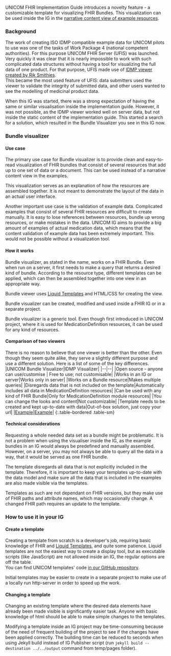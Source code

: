 UNICOM FHIR Implementation Guide introduces a novelty feature - a customizable template for visualizing FHIR Bundles. This visualization can be used inside the IG in the [narrative content view of example resources](https://hl7-eu.github.io/unicom-ig/Bundle-010-Clexane-60mg-06ml-EE-FullProduct.html#).

### Background
The work of creating ISO IDMP compatible example data for UNICOM pilots to use was one of the tasks of Work Package 4 (national competent authorities). For this purpose UNICOM FHIR Server (UFIS) was launched. Very quickly it was clear that it is nearly impossible to work with such complicated data structures without having a tool for visualizing the full data of one product. For that purpose, UFIS made use of [IDMP viewer created by Rik Smithies](https://idmp-viewer.azurewebsites.net/display-product).   
This became the most used feature of UFIS: data submitters used the viewer to validate the integrity of submitted data, and other users wanted to see the modelling of medicinal product data.  

When this IG was started, there was a strong expectation of having the same or similar visualisation inside the implementation guide. However, it was not possible, as the IDMP viewer worked well on server data, but not inside the static content of the implementation guide. This started a search for a solution, which resulted in the Bundle Visualizer you see in this IG now.

### Bundle visualizer

#### Use case
The primary use case for Bundle visualizer is to provide clean and easy-to-read visualization of FHIR bundles that consist of several resources that add up to one set of data or a document. This can be used instead of a narrative content view in the examples.   

This visualization serves as an explanation of how the resources are assembled together. It is not meant to demonstrate the layout of the data in an actual user interface.  

Another important use case is the validation of example data. Complicated examples that consist of several FHIR resources are difficult to create manually. It is easy to lose references between resources, bundle up wrong resources, or make mistakes in the data. UNICOM IG aims to provide a big amount of examples of actual medication data, which means that the content validation of example data has been extremely important. This would not be possible without a visualization tool.

#### How it works
Bundle visualizer, as stated in the name, works on a FHIR Bundle. Even when run on a server, it first needs to make a query that returns a desired kind of bundle. According to the resource type, different templates can be applied, which can then be assembled together into one view in an appropriate way.  

Bundle viewer uses [Liquid Templates](https://shopify.github.io/liquid/) and HTML/CSS for creating the view.  

Bundle visualizer can be created, modified and used inside a FHIR IG or in a separate project.  

Bundle visualizer is a generic tool. Even though first introduced in UNICOM project, where it is used for MedicationDefinition resources, it can be used for any kind of resources.

#### Comparison of two viewers
There is no reason to believe that one viewer is better than the other. Even though they seem quite alike, they serve a slightly different purpose and use a different solution. Here is a list of some of the key differences.
|UNICOM Bundle Visualizer|IDMP Visualizer|
|--|--|
|Open source - anyone can use/customise  | Free to use; not customisable|
|Works in an IG or server|Works only in server|
|Works on a Bundle resource|Makes multiple queries|
|Disregards data that is not included on the template|Automatically includes all data in MedicationDefinition resources|
|Can be used with any kind of FHIR Bundle|Only for MedicationDefinition module resources|
|You can change the looks and content|Not customizable|
|Template needs to be created and kept up-to-date with data|Out-of-box solution, just copy your url|
|[Example](https://hl7-eu.github.io/unicom-ig/Bundle-015-CopaliaHCT-EE-FullProduct.html)|[Example](https://idmp-viewer.azurewebsites.net/display-product?url=http://185.11.167.107:8084/fhir/MedicinalProductDefinition/CopaliaHCT-EE-MPD)|
{:.table-bordered .table-sm}

#### Technical considerations
Requesting a whole needed data set as a bundle might be problematic. It is not a problem when using the visualiser inside the IG, as the example bundles in an IG would always be predefined and manually assembled. However, on a server, you may not always be able to query all the data in a way, that it would be served as one FHIR bundle.   

The template disregards all data that is not explicitly included in the template. Therefore, it is important to keep your templates up-to-date with the data model and make sure all the data that is included in the examples are also made visible via the templates.  

Templates as such are not dependant on FHIR versions, but they make use of FHIR paths and attribute names, which may occasionally change. A changed FHIR path requires an update to the template. 

### How to use it in your IG
#### Create a template
Creating a template from scratch is a developer's job, requiring basic knowledge of FHIR and [Liquid Templates](https://shopify.github.io/liquid/), and quite some patience. Liquid templates are not the easiest way to create a display tool, but as executable scripts (like JavaScript) are not allowed inside an IG, the regular options are off the table.  
You can find UNICOM templates' code [in our GitHub repository](https://github.com/hl7-eu/unicom-ig/tree/master/unicom-template/package/includes).  

Initial templates may be easier to create in a separate project to make use of a locally run http-server in order to speed up the work.
 
#### Changing a template
Changing an existing template where the desired data elements have already been made visible is significantly easier task. Anyone with basic knowledge of html should be able to make simple changes to the templates.  

Modifying a template inside an IG project may be time-consuming because of the need of frequent building of the project to see if the changes have been applied correctly. The building time can be reduced to seconds when using Jekyll build instead of IG Publisher script (run `jekyll build --destination ../../output` command from temp/pages folder). 